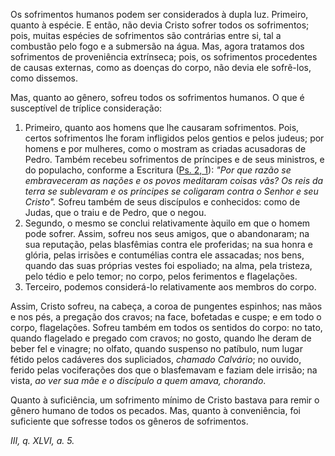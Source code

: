 
Os sofrimentos humanos podem ser considerados à dupla luz. Primeiro, quanto à espécie. E então, não devia Cristo sofrer todos os sofrimentos; pois, muitas espécies de sofrimentos são contrárias entre si, tal a combustão pelo fogo e a submersão na água. Mas, agora tratamos dos sofrimentos de proveniência extrínseca; pois, os sofrimentos procedentes de causas externas, como as doenças do corpo, não devia ele sofrê-los, como dissemos.

Mas, quanto ao gênero, sofreu todos os sofrimentos humanos. O que é susceptível de tríplice consideração:

1. Primeiro, quanto aos homens que lhe causaram sofrimentos. Pois, certos sofrimentos lhe foram infligidos pelos gentios e pelos judeus; por homens e por mulheres, como o mostram as criadas acusadoras de Pedro. Também recebeu sofrimentos de príncipes e de seus ministros, e do populacho, conforme a Escritura ([Ps. 2, 1](https://vulgata.online/bible/Ps.2?ed=MS&vfn=MS.Ps.2.1:vs)): *"Por que razão se embraveceram as nações e os povos meditaram coisas vãs? Os reis da terra se sublevaram e os príncipes se coligaram contra o Senhor e seu Cristo".* Sofreu também de seus discípulos e conhecidos: como de Judas, que o traiu e de Pedro, que o negou.
2. Segundo, o mesmo se conclui relativamente àquilo em que o homem pode sofrer. Assim, sofreu nos seus amigos, que o abandonaram; na sua reputação, pelas blasfêmias contra ele proferidas; na sua honra e glória, pelas irrisões e contumélias contra ele assacadas; nos bens, quando das suas próprias vestes foi espoliado; na alma, pela tristeza, pelo tédio e pelo temor; no corpo, pelos ferimentos e flagelações.
3. Terceiro, podemos considerá-lo relativamente aos membros do corpo.

Assim, Cristo sofreu, na cabeça, a coroa de pungentes espinhos; nas mãos e nos pés, a pregação dos cravos; na face, bofetadas e cuspe; e em todo o corpo, flagelações. Sofreu também em todos os sentidos do corpo: no tato, quando flagelado e pregado com cravos; no gosto, quando lhe deram de beber fel e vinagre; no olfato, quando suspenso no patíbulo, num lugar fétido pelos cadáveres dos supliciados, *chamado Calvário*; no ouvido, ferido pelas vociferações dos que o blasfemavam e faziam dele irrisão; na vista, *ao ver sua mãe e o discípulo a quem amava, chorando*.

Quanto à suficiência, um sofrimento mínimo de Cristo bastava para remir o gênero humano de todos os pecados. Mas, quanto à conveniência, foi suficiente que sofresse todos os gêneros de sofrimentos.

*III, q. XLVI, a. 5.*

